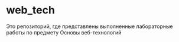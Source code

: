 # web_tech
Это репозиторий, где представлены выполненные лабораторные работы по предмету Основы веб-технологий
